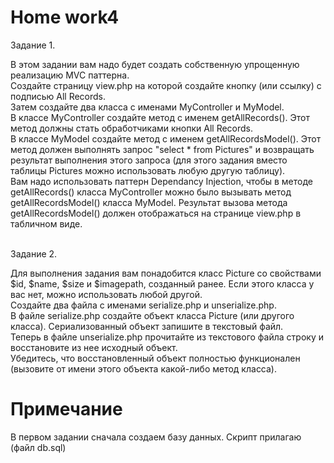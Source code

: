 # <b>Home work4</b>

Задание 1.<br>

В этом задании вам надо будет создать собственную упрощенную реализацию MVC паттерна.<br>
Создайте страницу view.php на которой создайте кнопку (или ссылку) с подписью All Records.<br>
Затем создайте два класса с именами MyController и MyModel.<br>
В классе MyController создайте метод с именем getAllRecords(). Этот метод должны стать обработчиками кнопки All Records.<br>
В классе MyModel создайте метод с именем getAllRecordsModel(). Этот метод должен выполнять запрос "select * from Pictures" и возвращать результат выполнения этого запроса (для этого задания вместо таблицы Pictures можно использовать любую другую таблицу).<br>
Вам надо использовать паттерн Dependancy Injection, чтобы в методе getAllRecords() класса MyController можно было вызывать метод getAllRecordsModel() класса MyModel. Результат вызова метода getAllRecordsModel() должен отображаться на странице view.php в табличном виде.<br>

<br>Задание 2.<br>

Для выполнения задания вам понадобится класс Picture со свойствами $id, $name, $size и $imagepath, созданный ранее. Если этого класса у вас нет, можно использовать любой другой.<br>
Создайте два файла с именами serialize.php и unserialize.php.<br>
В файле serialize.php создайте объект класса Picture (или другого класса). Сериализованный объект запишите в текстовый файл.<br>
Теперь в файле unserialize.php прочитайте из текстового файла строку и восстановите из нее исходный объект.<br>
Убедитесь, что восстановленный объект полностью функционален (вызовите от имени этого объекта какой-либо метод класса).<br>

# <b>Примечание</b>

В первом задании сначала создаем базу данных. Скрипт прилагаю (файл db.sql)
